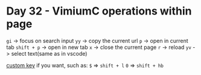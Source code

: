 <!--
 * @Author: Ada J
 * @Date: 2022-07-09 17:48:29
 * @LastEditTime: 2022-07-09 18:07:00
 * @Description: 
-->
# Day 32 - VimiumC operations within page

`gi` -> focus on search input
`yy` -> copy the current url
`p` -> open in current tab
`shift + p` -> open in new tab
`x` -> close the current page
`r` -> reload
`yv` -> select text(same as in vscode)

[custom key](github.com/gdh1995/vimium-c/wiki/Use-in-another-keyboard-layout) if you want, such as:
`$` => `shift + l`
`0` => `shift + hb`



